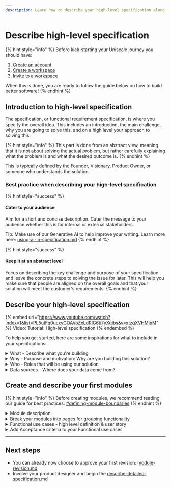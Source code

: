 ```yaml
---
description: Learn how to describe your high-level specification along with best practices.
---
```


# Describe high-level specification

{% hint style="info" %}
Before kick-starting your Uniscale journey you should have:

1. [Create an account](https://help.uniscale.com/account-and-preferences/create-an-account)
2. [Create a workspace](https://help.uniscale.com/workspace-administration/manage-workspaces/create-a-workspace)
3. [Invite to a workspace](https://help.uniscale.com/workspace-administration/manage-workspaces/invite-to-a-workspace)

When this is done, you are ready to follow the guide below on how to build better software!
{% endhint %}



## Introduction to high-level specification

The specification, or functional requirement specification, is where you specify the overall idea. This includes an introduction, the main challenge, why you are going to solve this, and on a high level your approach to solving this.

{% hint style="info" %}
This part is done from an abstract view, meaning that it is not about solving the actual problem, but rather carefully explaining what the problem is and what the desired outcome is.
{% endhint %}

This is typically defined by the Founder, Visionary, Product Owner, or someone who understands the solution.



### Best practice when describing your high-level specification

{% hint style="success" %}
#### Cater to your audience

Aim for a short and concise description. Cater the message to your audience whether this is for internal or external stakeholders.

Tip: Make use of our Generative AI to help improve your writing. Learn more here: [using-ai-in-specification.md](using-ai-in-specification.md "mention")
{% endhint %}

{% hint style="success" %}
#### Keep it at an abstract level

Focus on describing the key challenge and purpose of your specification and leave the concrete steps to solving the issue for later. This will help you make sure that people are aligned on the overall goals and that your solution will meet the customer's requirements.
{% endhint %}



## Describe your high-level specification

{% embed url="https://www.youtube.com/watch?index=1&list=PL5utFq0uexyGOAVoZxLdRIG6ti7yXqlbs&v=xtzqXVHMjpM" %}
Video: Tutorial: High-level specification
{% endembed %}

To help you get started, here are some inspirations for what to include in your specifications:

<details>

<summary>What - Describe what you're building</summary>

* Short description: Explain in a few sentences what your product is doing.
* What are the high-level functionalities and features of your solution?
  * Come up with 3-5 bullets that explains overall what your solution will be doing.
  * What are the main requirements from your actors?
  * Try to write in a few sentences how you will solve this problem without going into detail.

</details>

<details>

<summary>Why - Purpose and motivation: Why are you building this solution?</summary>

Describe to your audience what the purpose of your solution is.

* What is the purpose
* What value does it bring?
* What are the desired outcomes that you want to achieve?
* What is your motivation for building this solution?
* What are the struggles and challenges that you see for example in the market?
* What are the problems or needs that people have?
* Why are we the right people to solve this problem compared to others?&#x20;

</details>

<details>

<summary>Who - Roles that will be using our solution</summary>

Start by listing all the actors that will be involved in your solution. Here is some inspiration:

* Different roles and personas
* Partners
* Distributors

Now can you group the listed actors based on eg. their type and interactions with each functionality?&#x20;

This is to identify patterns of your actors, like roles and people that interact with the solution, fx the end-users (customers), and stakeholders like system administrators, suppliers, third-party contributors, etc.&#x20;

</details>

<details>

<summary>Data sources - Where does your data come from?</summary>

List here where the different types of data will come from. Here is some inspiration:

* Manually inputting data
* Integration with systems or service providers
* Does the customer have to provide their details or personal information?

</details>



## Create and describe your first modules

{% hint style="info" %}
Before creating modules, we recommend reading our guide for best practices: [#defining-module-boundaries](solution-basics.md#defining-module-boundaries "mention")
{% endhint %}

<details>

<summary>Module description</summary>

The description of your module is where you describe the purpose and intention for this specific module.&#x20;

💡 Tip: You can re-use the relevant information you described in your high-level specification.

Here are relevant things to include:&#x20;

* Intended functionality for the specific module.
* What is the exact action that this module intends to achieve?
* Detailed explanation of what this module is supposed to do and how it proposes to achieve it
* Actors: Who is going to interact with this module?

</details>

<details>

<summary>Break your modules into pages for grouping functionality</summary>

Pages are an element for structure, where you can organize and group your functional use cases. Often used (if needed) when you have locked in the first revision.&#x20;

You can read more about Pages here: [#page](solution-basics.md#page "mention")

</details>

<details>

<summary>Functional use cases - high level definition &#x26; user story </summary>

* This is the high-level behavior: a clear description of the high-level functionality intended for the user (this usually entails an action/ taking the user from point A to point B
* A good logic to follow is that you should describe the functional use case with:&#x20;
  * Define the actor and their needs.
  * Describe what each actor wants to achieve.
  * Define their desired outcome.
* Examples: House cleaning app: As a house owner, when my house is dirty, I want to book a cleaner, so that my house is cleaned.

You can read more here: [#functional-use-case](solution-basics.md#functional-use-case "mention")

</details>

<details>

<summary>Add Acceptance criteria to your Functional use cases</summary>

* Describe what this is and how it will work
* Note; Our Generative AI can help write suggestions for what acceptance criteria to include: [#ai-generated-acceptance-criteria](using-ai-in-specification.md#ai-generated-acceptance-criteria "mention")
* Definition: a list of qualifications that the functional use case (UX flow if detailed specification?) needs to fulfill

</details>

***



## Next steps

* You can already now choose to approve your first revision: [module-revision.md](module-revision.md "mention")
* Involve your product designer and begin the [describe-detailed-specification.md](describe-detailed-specification.md "mention")
